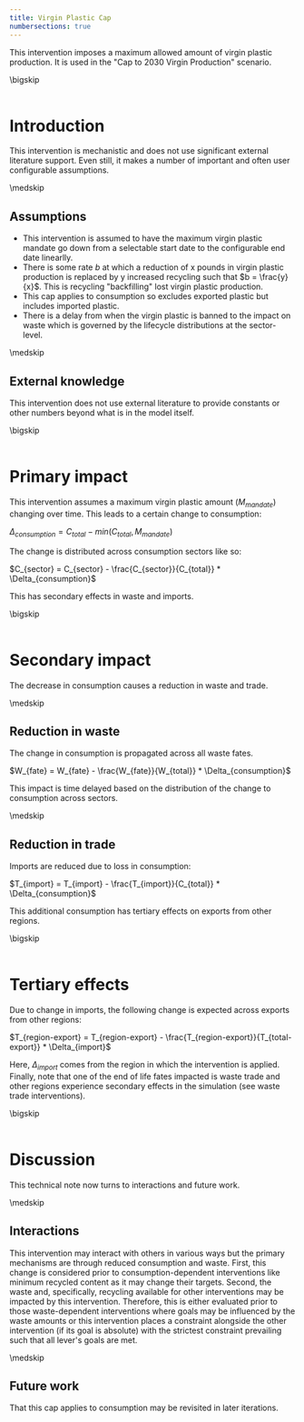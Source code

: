 ```yaml
---
title: Virgin Plastic Cap
numbersections: true
---
```

This intervention imposes a maximum allowed amount of virgin plastic production. It is used in the "Cap to 2030 Virgin Production" scenario.

\bigskip
<br>
<br>

# Introduction
This intervention is mechanistic and does not use significant external literature support. Even still, it makes a number of important and often user configurable assumptions.

\medskip
<br>

## Assumptions

- This intervention is assumed to have the maximum virgin plastic mandate go down from a selectable start date to the configurable end date linearlly.
- There is some rate $b$ at which a reduction of x pounds in virgin plastic production is replaced by y increased recycling such that $b = \frac{y}{x}$. This is recycling "backfilling" lost virgin plastic production.
- This cap applies to consumption so excludes exported plastic but includes imported plastic.
- There is a delay from when the virgin plastic is banned to the impact on waste which is governed by the lifecycle distributions at the sector-level.

\medskip
<br>

## External knowledge
This intervention does not use external literature to provide constants or other numbers beyond what is in the model itself.

\bigskip
<br>
<br>

# Primary impact
This intervention assumes a maximum virgin plastic amount ($M_{mandate}$) changing over time. This leads to a certain change to consumption:

$\Delta_{consumption} = C_{total} - min(C_{total}, M_{mandate})$

The change is distributed across consumption sectors like so:

$C_{sector} = C_{sector} - \frac{C_{sector}}{C_{total}} * \Delta_{consumption}$

This has secondary effects in waste and imports.

\bigskip
<br>
<br>

# Secondary impact
The decrease in consumption causes a reduction in waste and trade.

\medskip
<br>

## Reduction in waste
The change in consumption is propagated across all waste fates.

$W_{fate} = W_{fate} - \frac{W_{fate}}{W_{total}} * \Delta_{consumption}$

This impact is time delayed based on the distribution of the change to consumption across sectors.

\medskip
<br>

## Reduction in trade
Imports are reduced due to loss in consumption:

$T_{import} = T_{import} - \frac{T_{import}}{C_{total}} * \Delta_{consumption}$

This additional consumption has tertiary effects on exports from other regions.

\bigskip
<br>
<br>

# Tertiary effects
Due to change in imports, the following change is expected across exports from other regions:

$T_{region-export} = T_{region-export} - \frac{T_{region-export}}{T_{total-export}} * \Delta_{import}$

Here, $\Delta_{import}$ comes from the region in which the intervention is applied. Finally, note that one of the end of life fates impacted is waste trade and other regions experience secondary effects in the simulation (see waste trade interventions).

\bigskip
<br>
<br>

# Discussion
This technical note now turns to interactions and future work.

\medskip
<br>

## Interactions
This intervention may interact with others in various ways but the primary mechanisms are through reduced consumption and waste. First, this change is considered prior to consumption-dependent interventions like minimum recycled content as it may change their targets. Second, the waste and, specifically, recycling available for other interventions may be impacted by this intervention. Therefore, this is either evaluated prior to those waste-dependent interventions where goals may be influenced by the waste amounts or this intervention places a constraint alongside the other intervention (if its goal is absolute) with the strictest constraint prevailing such that all lever's goals are met.

\medskip
<br>

## Future work
That this cap applies to consumption may be revisited in later iterations.
